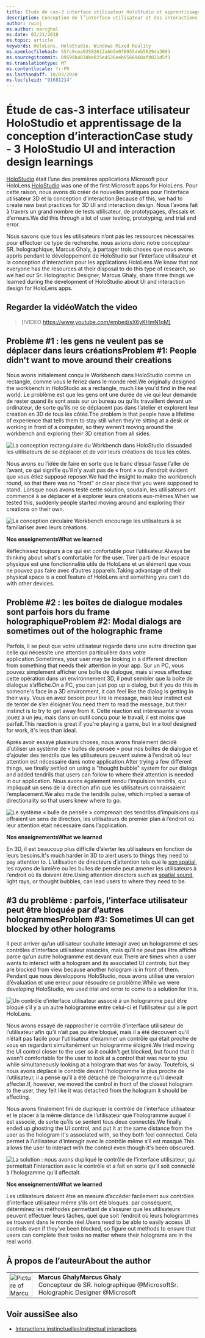```yaml
---
title: Étude de cas-3 interface utilisateur HoloStudio et apprentissage de la conception d’interaction
description: Conception de l’interface utilisateur et des interactions HoloStudio
author: rwinj
ms.author: marcghal
ms.date: 03/21/2018
ms.topic: article
keywords: HoloLens, HoloStudio, Windows Mixed Reality
ms.openlocfilehash: 55fc9cea93582612abb5e0f8955deb5629da3093
ms.sourcegitcommit: 09599b4034be825e4536eeb9566968afd021d5f3
ms.translationtype: MT
ms.contentlocale: fr-FR
ms.lasthandoff: 10/03/2020
ms.locfileid: "91681214"
---
```

# <a name="case-study---3-holostudio-ui-and-interaction-design-learnings"></a><span data-ttu-id="b1f30-104">Étude de cas-3 interface utilisateur HoloStudio et apprentissage de la conception d’interaction</span><span class="sxs-lookup"><span data-stu-id="b1f30-104">Case study - 3 HoloStudio UI and interaction design learnings</span></span>

<span data-ttu-id="b1f30-105">[HoloStudio](https://www.youtube.com/watch?v=BRIJG0x_We8) était l’une des premières applications Microsoft pour HoloLens.</span><span class="sxs-lookup"><span data-stu-id="b1f30-105">[HoloStudio](https://www.youtube.com/watch?v=BRIJG0x_We8) was one of the first Microsoft apps for HoloLens.</span></span> <span data-ttu-id="b1f30-106">Pour cette raison, nous avons dû créer de nouvelles pratiques pour l’interface utilisateur 3D et la conception d’interaction.</span><span class="sxs-lookup"><span data-stu-id="b1f30-106">Because of this, we had to create new best practices for 3D UI and interaction design.</span></span> <span data-ttu-id="b1f30-107">Nous l’avons fait à travers un grand nombre de tests utilisateur, de prototypages, d’essais et d’erreurs.</span><span class="sxs-lookup"><span data-stu-id="b1f30-107">We did this through a lot of user testing, prototyping, and trial and error.</span></span>

<span data-ttu-id="b1f30-108">Nous savons que tous les utilisateurs n’ont pas les ressources nécessaires pour effectuer ce type de recherche. nous avions donc notre concepteur SR. holographique, Marcus Ghaly, à partager trois choses que nous avons appris pendant le développement de HoloStudio sur l’interface utilisateur et la conception d’interaction pour les applications HoloLens.</span><span class="sxs-lookup"><span data-stu-id="b1f30-108">We know that not everyone has the resources at their disposal to do this type of research, so we had our Sr. Holographic Designer, Marcus Ghaly, share three things we learned during the development of HoloStudio about UI and interaction design for HoloLens apps.</span></span>

## <a name="watch-the-video"></a><span data-ttu-id="b1f30-109">Regarder la vidéo</span><span class="sxs-lookup"><span data-stu-id="b1f30-109">Watch the video</span></span>

>[!VIDEO https://www.youtube.com/embed/sX6yKHmN1qM]

## <a name="problem-1-people-didnt-want-to-move-around-their-creations"></a><span data-ttu-id="b1f30-110">Problème #1 : les gens ne veulent pas se déplacer dans leurs créations</span><span class="sxs-lookup"><span data-stu-id="b1f30-110">Problem #1: People didn't want to move around their creations</span></span>

<span data-ttu-id="b1f30-111">Nous avons initialement conçu le Workbench dans HoloStudio comme un rectangle, comme vous le feriez dans le monde réel.</span><span class="sxs-lookup"><span data-stu-id="b1f30-111">We originally designed the workbench in HoloStudio as a rectangle, much like you'd find in the real world.</span></span> <span data-ttu-id="b1f30-112">Le problème est que les gens ont une durée de vie qui leur demande de rester quand ils sont assis sur un bureau ou qu’ils travaillent devant un ordinateur, de sorte qu’ils ne se déplacent pas dans l’atelier et explorent leur création en 3D de tous les côtés.</span><span class="sxs-lookup"><span data-stu-id="b1f30-112">The problem is that people have a lifetime of experience that tells them to stay still when they're sitting at a desk or working in front of a computer, so they weren't moving around the workbench and exploring their 3D creation from all sides.</span></span>

![La conception rectangulaire du Workbench dans HoloStudio dissuaded les utilisateurs de se déplacer et de voir leurs créations de tous les côtés.](images/rectangular-workbench-500px.jpg)

<span data-ttu-id="b1f30-114">Nous avons eu l’idée de faire en sorte que le banc d’essai fasse l’aller de l’avant, ce qui signifie qu’il n’y avait pas de « front » ou d’endroit évident que vous étiez supposé reposer.</span><span class="sxs-lookup"><span data-stu-id="b1f30-114">We had the insight to make the workbench round, so that there was no "front" or clear place that you were supposed to stand.</span></span> <span data-ttu-id="b1f30-115">Lorsque nous avons testé cette solution, soudain, les utilisateurs ont commencé à se déplacer et à explorer leurs créations eux-mêmes.</span><span class="sxs-lookup"><span data-stu-id="b1f30-115">When we tested this, suddenly people started moving around and exploring their creations on their own.</span></span>

![La conception circulaire Workbench encourage les utilisateurs à se familiariser avec leurs créations.](images/circular-workbench-500px.jpg)

<span data-ttu-id="b1f30-117">**Nos enseignements**</span><span class="sxs-lookup"><span data-stu-id="b1f30-117">**What we learned**</span></span>

<span data-ttu-id="b1f30-118">Réfléchissez toujours à ce qui est confortable pour l’utilisateur.</span><span class="sxs-lookup"><span data-stu-id="b1f30-118">Always be thinking about what's comfortable for the user.</span></span> <span data-ttu-id="b1f30-119">Tirer parti de leur espace physique est une fonctionnalité utile de HoloLens et un élément que vous ne pouvez pas faire avec d’autres appareils.</span><span class="sxs-lookup"><span data-stu-id="b1f30-119">Taking advantage of their physical space is a cool feature of HoloLens and something you can't do with other devices.</span></span>

## <a name="problem-2-modal-dialogs-are-sometimes-out-of-the-holographic-frame"></a><span data-ttu-id="b1f30-120">Problème #2 : les boîtes de dialogue modales sont parfois hors du frame holographique</span><span class="sxs-lookup"><span data-stu-id="b1f30-120">Problem #2: Modal dialogs are sometimes out of the holographic frame</span></span>

<span data-ttu-id="b1f30-121">Parfois, il se peut que votre utilisateur regarde dans une autre direction que celle qui nécessite une attention particulière dans votre application.</span><span class="sxs-lookup"><span data-stu-id="b1f30-121">Sometimes, your user may be looking in a different direction from something that needs their attention in your app.</span></span> <span data-ttu-id="b1f30-122">Sur un PC, vous pouvez simplement afficher une boîte de dialogue, mais si vous effectuez cette opération dans un environnement 3D, il peut sembler que la boîte de dialogue s’affiche.</span><span class="sxs-lookup"><span data-stu-id="b1f30-122">On a PC, you can just pop up a dialog, but if you do this in someone's face in a 3D environment, it can feel like the dialog is getting in their way.</span></span> <span data-ttu-id="b1f30-123">Vous en avez besoin pour lire le message, mais leur instinct est de tenter de s’en éloigner.</span><span class="sxs-lookup"><span data-stu-id="b1f30-123">You need them to read the message, but their instinct is to try to get away from it.</span></span> <span data-ttu-id="b1f30-124">Cette réaction est intéressante si vous jouez à un jeu, mais dans un outil conçu pour le travail, il est moins que parfait.</span><span class="sxs-lookup"><span data-stu-id="b1f30-124">This reaction is great if you're playing a game, but in a tool designed for work, it's less than ideal.</span></span>

<span data-ttu-id="b1f30-125">Après avoir essayé plusieurs choses, nous avons finalement décidé d’utiliser un système de « bulles de pensée » pour nos boîtes de dialogue et d’ajouter des tendrils que les utilisateurs peuvent suivre à l’endroit où leur attention est nécessaire dans notre application.</span><span class="sxs-lookup"><span data-stu-id="b1f30-125">After trying a few different things, we finally settled on using a "thought bubble" system for our dialogs and added tendrils that users can follow to where their attention is needed in our application.</span></span> <span data-ttu-id="b1f30-126">Nous avons également rendu l’impulsion tendrils, qui impliquait un sens de la direction afin que les utilisateurs connaissaient l’emplacement.</span><span class="sxs-lookup"><span data-stu-id="b1f30-126">We also made the tendrils pulse, which implied a sense of directionality so that users knew where to go.</span></span>

![Le système « bulle de pensée » comprenait des tendrilss d’impulsions qui offraient un sens de direction, les utilisateurs de premier plan à l’endroit où leur attention était nécessaire dans l’application.](images/thought-bubble-500px.jpg)

<span data-ttu-id="b1f30-128">**Nos enseignements**</span><span class="sxs-lookup"><span data-stu-id="b1f30-128">**What we learned**</span></span>

<span data-ttu-id="b1f30-129">En 3D, il est beaucoup plus difficile d’alerter les utilisateurs en fonction de leurs besoins.</span><span class="sxs-lookup"><span data-stu-id="b1f30-129">It's much harder in 3D to alert users to things they need to pay attention to.</span></span> <span data-ttu-id="b1f30-130">L’utilisation de directeurs d’attention tels que le [son spatial](../design/spatial-sound.md), les rayons de lumière ou les bulles de pensée peut amener les utilisateurs à l’endroit où ils doivent être.</span><span class="sxs-lookup"><span data-stu-id="b1f30-130">Using attention directors such as [spatial sound](../design/spatial-sound.md), light rays, or thought bubbles, can lead users to where they need to be.</span></span>

## <a name="problem-3-sometimes-ui-can-get-blocked-by-other-holograms"></a><span data-ttu-id="b1f30-131">#3 du problème : parfois, l’interface utilisateur peut être bloquée par d’autres hologrammes</span><span class="sxs-lookup"><span data-stu-id="b1f30-131">Problem #3: Sometimes UI can get blocked by other holograms</span></span>

<span data-ttu-id="b1f30-132">Il peut arriver qu’un utilisateur souhaite interagir avec un hologramme et ses contrôles d’interface utilisateur associés, mais qu’il ne peut pas être affiché parce qu’un autre hologramme est devant eux.</span><span class="sxs-lookup"><span data-stu-id="b1f30-132">There are times when a user wants to interact with a hologram and its associated UI controls, but they are blocked from view because another hologram is in front of them.</span></span> <span data-ttu-id="b1f30-133">Pendant que nous développons HoloStudio, nous avons utilisé une version d’évaluation et une erreur pour résoudre ce problème.</span><span class="sxs-lookup"><span data-stu-id="b1f30-133">While we were developing HoloStudio, we used trial and error to come to a solution for this.</span></span>

![Un contrôle d’interface utilisateur associé à un hologramme peut être bloqué s’il y a un autre hologramme entre celui-ci et l’utilisateur qui a le port HoloLens.](images/ui-blocked-500px.jpg)

<span data-ttu-id="b1f30-135">Nous avons essayé de rapprocher le contrôle d’interface utilisateur de l’utilisateur afin qu’il n’ait pas pu être bloqué, mais il a été découvert qu’il n’était pas facile pour l’utilisateur d’examiner un contrôle qui était proche de vous en regardant simultanément un hologramme éloigné.</span><span class="sxs-lookup"><span data-stu-id="b1f30-135">We tried moving the UI control closer to the user so it couldn't get blocked, but found that it wasn't comfortable for the user to look at a control that was near to you while simultaneously looking at a hologram that was far away.</span></span> <span data-ttu-id="b1f30-136">Toutefois, si nous avons déplacé le contrôle devant l’hologramme le plus proche de l’utilisateur, il a pensé qu’il a été détaché de l’hologramme qu’il devrait affecter.</span><span class="sxs-lookup"><span data-stu-id="b1f30-136">If, however, we moved the control in front of the closest hologram to the user, they felt like it was detached from the hologram it should be affecting.</span></span>

<span data-ttu-id="b1f30-137">Nous avons finalement fini de dupliquer le contrôle de l’interface utilisateur et le placer à la même distance de l’utilisateur que l’hologramme auquel il est associé, de sorte qu’ils se sentent tous deux connectés.</span><span class="sxs-lookup"><span data-stu-id="b1f30-137">We finally ended up ghosting the UI control, and put it at the same distance from the user as the hologram it's associated with, so they both feel connected.</span></span> <span data-ttu-id="b1f30-138">Cela permet à l’utilisateur d’interagir avec le contrôle même s’il est masqué.</span><span class="sxs-lookup"><span data-stu-id="b1f30-138">This allows the user to interact with the control even though it's been obscured.</span></span>

![La solution : nous avons dupliqué le contrôle de l’interface utilisateur, qui permettait l’interaction avec le contrôle et a fait en sorte qu’il soit connecté à l’hologramme qu’il affectait.](images/ghosting-ui-500px.jpg)

<span data-ttu-id="b1f30-140">**Nos enseignements**</span><span class="sxs-lookup"><span data-stu-id="b1f30-140">**What we learned**</span></span>

<span data-ttu-id="b1f30-141">Les utilisateurs doivent être en mesure d’accéder facilement aux contrôles d’interface utilisateur même s’ils ont été bloqués. par conséquent, déterminez les méthodes permettant de s’assurer que les utilisateurs peuvent effectuer leurs tâches, quel que soit l’endroit où leurs hologrammes se trouvent dans le monde réel.</span><span class="sxs-lookup"><span data-stu-id="b1f30-141">Users need to be able to easily access UI controls even if they've been blocked, so figure out methods to ensure that users can complete their tasks no matter where their holograms are in the real world.</span></span>

## <a name="about-the-author"></a><span data-ttu-id="b1f30-142">À propos de l’auteur</span><span class="sxs-lookup"><span data-stu-id="b1f30-142">About the author</span></span>

<table style="border-collapse:collapse">
<tr>
<td style="border-style: none" width="60"><img alt="Picture of Marcus Ghaly" width="60" height="60" src="images/marcus-ghaly-200px.jpg"></td>
<td style="border-style: none"><span data-ttu-id="b1f30-143"><b>Marcus Ghaly</b></span><span class="sxs-lookup"><span data-stu-id="b1f30-143"><b>Marcus Ghaly</b></span></span><br><span data-ttu-id="b1f30-144">Concepteur de SR. holographique @Microsoft</span><span class="sxs-lookup"><span data-stu-id="b1f30-144">Sr. Holographic Designer @Microsoft</span></span></td>
</tr>
</table>

## <a name="see-also"></a><span data-ttu-id="b1f30-145">Voir aussi</span><span class="sxs-lookup"><span data-stu-id="b1f30-145">See also</span></span>
* [<span data-ttu-id="b1f30-146">Interactions instinctuelles</span><span class="sxs-lookup"><span data-stu-id="b1f30-146">Instinctual interactions</span></span>](../design/interaction-fundamentals.md)
